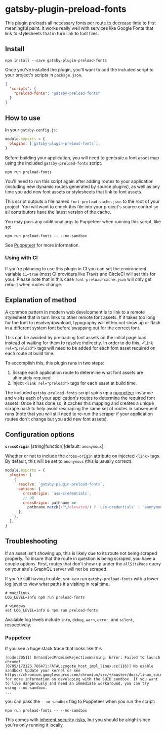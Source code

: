 # gatsby-plugin-preload-fonts

This plugin preloads all necessary fonts per route to decrease time to first
meaningful paint. It works really well with services like Google Fonts that
link to stylesheets that in turn link to font files.

## Install

```shell
npm install --save gatsby-plugin-preload-fonts
```

Once you've installed the plugin, you'll want to add the included script
to your project's scripts in `package.json`.

```json
{
  "scripts": {
    "preload-fonts": "gatsby-preload-fonts"
  }
}
```

## How to use

In your `gatsby-config.js`:

```javascript
module.exports = {
  plugins: [`gatsby-plugin-preload-fonts`],
}
```

Before building your application, you will need to generate a font asset map
using the included `gatsby-preload-fonts` script.

```shell
npm run preload-fonts
```

You'll need to run this script again after adding routes to your application
(including new dynamic routes generated by source plugins), as well as any time
you add new font assets or stylesheets that link to font assets.

This script outputs a file named `font-preload-cache.json` to the root of your
project. You will want to check this file into your project's source control so
all contributors have the latest version of the cache.

You may pass any additional args to Puppeteer when running this script, like so:

```shell
npm run preload-fonts -- --no-sandbox
```

See [Puppeteer](#puppeteer) for more information.

### Using with CI

If you're planning to use this plugin in CI you can set the environment variable `CI=true` (most CI providers like Travis and CircleCI will set this for you). Please note that in this case `font-preload-cache.json` will only get rebuilt when routes change.

## Explanation of method

A common pattern in modern web development is to link to a remote stylesheet that
in turn links to other remote font assets. If it takes too long for the font to
resolve/download, typography will either not show up or flash in a different
system font before swapping out for the correct font.

This can be avoided by preloading font assets on the initial page load instead of
waiting for them to resolve indirectly. In order to do this, `<link rel="preload">`
tags will need to be added for each font asset required on each route at build time.

To accomplish this, this plugin runs in two steps:

1. Scrape each application route to determine what font assets are ultimately required.
2. Inject `<link rel="preload">` tags for each asset at build time.

The included `gatsby-preload-fonts` script spins up a [puppeteer](https://github.com/GoogleChrome/puppeteer) instance and visits each of your application's
routes to determine the required font assets. Once it has done so, it caches
this mapping and creates a unique scrape hash to help avoid rescraping the same
set of routes in subsequent runs (note that you will still need to re-run the
scraper if your application routes don't change but you add new font assets).

## Configuration options

**`crossOrigin`** [string|function][default: `anonymous`]

Whether or not to include the `cross-origin` attribute on injected `<link>` tags. By default, this will be set to `anonymous` (this is usually correct).

```js
module.exports = {
  plugins: [
    {
      resolve: `gatsby-plugin-preload-fonts`,
      options: {
        crossOrigin: `use-credentials`,
        // OR
        crossOrigin: pathname =>
          pathname.match(/^\/elevated/) ? `use-credentials` : `anonymous`,
      },
    },
  ],
}
```

## Troubleshooting

If an asset isn't showing up, this is likely due to its route not being scraped
properly. To insure that the route in question is being scraped, you have a couple
options. First, routes that don't show up under the `allSitePage` query on your
site's GraphQL server will not be scraped.

If you're still having trouble, you can run `gatsby-preload-fonts` with a lower
log level to view what paths it's visiting in real time.

```shell
# mac/linux
LOG_LEVEL=info npm run preload-fonts

# windows
set LOG_LEVEL=info & npm run preload-fonts
```

Available log levels include `info`, `debug`, `warn`, `error`, and
`silent`, respectively.

### Puppeteer

If you see a huge stack trace that looks like this

```text
(node:30511) UnhandledPromiseRejectionWarning: Error: Failed to launch chrome!
[0705/172123.766471:FATAL:zygote_host_impl_linux.cc(116)] No usable sandbox! Update your kernel or see https://chromium.googlesource.com/chromium/src/+/master/docs/linux_suid_sandbox_development.md for more information on developing with the SUID sandbox. If you want to live dangerously and need an immediate workaround, you can try using --no-sandbox.
...
```

you can pass the `--no-sandbox` flag to Puppeteer when you run the script:

```shell
npm run preload-fonts -- --no-sandbox
```

This comes with [inherent security risks](https://chromium.googlesource.com/chromium/src/+/master/docs/linux_suid_sandbox_development.md),
but you should be alright since you're only running it locally.
